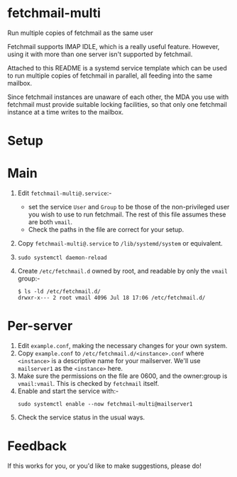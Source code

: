 # fetchmail-multi
Run multiple copies of fetchmail as the same user

Fetchmail supports IMAP IDLE, which is a really useful feature. However, using
it with more than one server isn't supported by fetchmail.

Attached to this README is a systemd service template which can be used to
run multiple copies of fetchmail in parallel, all feeding into the same
mailbox.

Since fetchmail instances are unaware of each other, the MDA you use with
fetchmail must provide suitable locking facilities, so that only one
fetchmail instance at a time writes to the mailbox.

# Setup
# Main
1) Edit `fetchmail-multi@.service`:-
   - set the service `User` and `Group` to be those of the non-privileged
     user you wish to use to run fetchmail. The rest of this file assumes
     these are both `vmail`.
   - Check the paths in the file are correct for your setup.
2) Copy `fetchmail-multi@.service` to `/lib/systemd/system` or equivalent.
3) `sudo systemctl daemon-reload`
4) Create `/etc/fetchmail.d` owned by root, and readable by only the
   `vmail` group:-

   ```
   $ ls -ld /etc/fetchmail.d/
   drwxr-x--- 2 root vmail 4096 Jul 18 17:06 /etc/fetchmail.d/
   ```
# Per-server
1) Edit `example.conf`, making the necessary changes for your own system.
2) Copy `example.conf` to `/etc/fetchmail.d/<instance>.conf` where `<instance>`
   is a descriptive name for your mailserver. We'll use `mailserver1` as
   the `<instance>` here.
3) Make sure the permissions on the file are 0600, and the owner:group is
   `vmail:vmail`. This is checked by `fetchmail` itself.
4) Enable and start the service with:-
   ```
   sudo systemctl enable --now fetchmail-multi@mailserver1
   ```
5) Check the service status in the usual ways.

# Feedback
If this works for you, or you'd like to make suggestions, please do!
